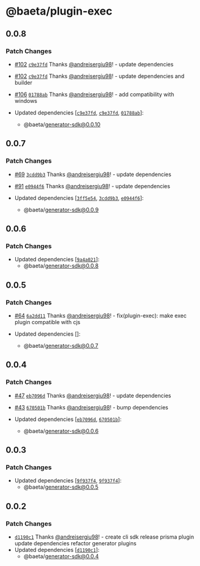 # @baeta/plugin-exec

## 0.0.8

### Patch Changes

- [#102](https://github.com/andreisergiu98/baeta/pull/102) [`c9e37fd`](https://github.com/andreisergiu98/baeta/commit/c9e37fd1d64588fd8eb63facd7eda08c0009470c) Thanks [@andreisergiu98](https://github.com/andreisergiu98)! - update dependencies

- [#102](https://github.com/andreisergiu98/baeta/pull/102) [`c9e37fd`](https://github.com/andreisergiu98/baeta/commit/c9e37fd1d64588fd8eb63facd7eda08c0009470c) Thanks [@andreisergiu98](https://github.com/andreisergiu98)! - update dependencies and builder

- [#106](https://github.com/andreisergiu98/baeta/pull/106) [`01788ab`](https://github.com/andreisergiu98/baeta/commit/01788ab04ff6956b2b50186af5bec8ed7ebbe76e) Thanks [@andreisergiu98](https://github.com/andreisergiu98)! - add compatibility with windows

- Updated dependencies [[`c9e37fd`](https://github.com/andreisergiu98/baeta/commit/c9e37fd1d64588fd8eb63facd7eda08c0009470c), [`c9e37fd`](https://github.com/andreisergiu98/baeta/commit/c9e37fd1d64588fd8eb63facd7eda08c0009470c), [`01788ab`](https://github.com/andreisergiu98/baeta/commit/01788ab04ff6956b2b50186af5bec8ed7ebbe76e)]:
  - @baeta/generator-sdk@0.0.10

## 0.0.7

### Patch Changes

- [#69](https://github.com/andreisergiu98/baeta/pull/69) [`3cdd9b3`](https://github.com/andreisergiu98/baeta/commit/3cdd9b30369d21179769a4b8d5f76e326ae6db37) Thanks [@andreisergiu98](https://github.com/andreisergiu98)! - update dependencies

- [#91](https://github.com/andreisergiu98/baeta/pull/91) [`e0944f6`](https://github.com/andreisergiu98/baeta/commit/e0944f6320e6cf2f0a3d2c9f51edd282bdce0546) Thanks [@andreisergiu98](https://github.com/andreisergiu98)! - update dependencies

- Updated dependencies [[`3ff5e54`](https://github.com/andreisergiu98/baeta/commit/3ff5e54f31cf42ba2264b12309338d6e78710722), [`3cdd9b3`](https://github.com/andreisergiu98/baeta/commit/3cdd9b30369d21179769a4b8d5f76e326ae6db37), [`e0944f6`](https://github.com/andreisergiu98/baeta/commit/e0944f6320e6cf2f0a3d2c9f51edd282bdce0546)]:
  - @baeta/generator-sdk@0.0.9

## 0.0.6

### Patch Changes

- Updated dependencies [[`9a4a021`](https://github.com/andreisergiu98/baeta/commit/9a4a0214351b70295ce4f7eecaa8c49ab0e1325b)]:
  - @baeta/generator-sdk@0.0.8

## 0.0.5

### Patch Changes

- [#64](https://github.com/andreisergiu98/baeta/pull/64) [`6a2dd11`](https://github.com/andreisergiu98/baeta/commit/6a2dd110d6ffd2bff25d9c4501faebb052e0cd40) Thanks [@andreisergiu98](https://github.com/andreisergiu98)! - fix(plugin-exec): make exec plugin compatible with cjs

- Updated dependencies []:
  - @baeta/generator-sdk@0.0.7

## 0.0.4

### Patch Changes

- [#47](https://github.com/andreisergiu98/baeta/pull/47) [`eb7096d`](https://github.com/andreisergiu98/baeta/commit/eb7096d42a53b17bae0a8365eccb795e7ded02e9) Thanks [@andreisergiu98](https://github.com/andreisergiu98)! - update dependencies

- [#43](https://github.com/andreisergiu98/baeta/pull/43) [`670501b`](https://github.com/andreisergiu98/baeta/commit/670501b2b1cfb1126be3421293b8ccd597c6ffc2) Thanks [@andreisergiu98](https://github.com/andreisergiu98)! - bump dependencies

- Updated dependencies [[`eb7096d`](https://github.com/andreisergiu98/baeta/commit/eb7096d42a53b17bae0a8365eccb795e7ded02e9), [`670501b`](https://github.com/andreisergiu98/baeta/commit/670501b2b1cfb1126be3421293b8ccd597c6ffc2)]:
  - @baeta/generator-sdk@0.0.6

## 0.0.3

### Patch Changes

- Updated dependencies [[`9f937f4`](https://github.com/andreisergiu98/baeta/commit/9f937f47d3464a082680047414ee13a76cf6c056), [`9f937f4`](https://github.com/andreisergiu98/baeta/commit/9f937f47d3464a082680047414ee13a76cf6c056)]:
  - @baeta/generator-sdk@0.0.5

## 0.0.2

### Patch Changes

- [`d1190c1`](https://github.com/andreisergiu98/baeta/commit/d1190c10e3c259c73ddeeb73a4bd312b22bf2ea4) Thanks [@andreisergiu98](https://github.com/andreisergiu98)! - create cli sdk
  release prisma plugin
  update dependencies
  refactor generator plugins
- Updated dependencies [[`d1190c1`](https://github.com/andreisergiu98/baeta/commit/d1190c10e3c259c73ddeeb73a4bd312b22bf2ea4)]:
  - @baeta/generator-sdk@0.0.4
